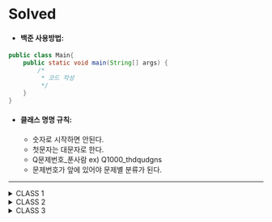 # Solved

- #### 백준 사용방법: 
  
```java
public class Main{
    public static void main(String[] args) {
        /*
         * 코드 작성
         */
    }
}
```

- #### 클래스 명명 규칙:    
  - 숫자로 시작하면 안된다.
  - 첫문자는 대문자로 한다.
  - Q문제번호_푼사람 ex) Q1000_thdqudgns
  - 문제번호가 앞에 있어야 문제별 분류가 된다.

---

<details>
<summary>CLASS 1</summary>
<div markdown="1">
  <a href="https://github.com/SolvedMaster/Solved/tree/master/src/solved/class1/day01"><strong>&nbsp;&nbsp;&nbsp;&nbsp;day01</strong></a><br>
  <a href="https://github.com/SolvedMaster/Solved/tree/master/src/solved/class1/day02"><strong>&nbsp;&nbsp;&nbsp;&nbsp;day02</strong></a><br>
  <a href="https://github.com/SolvedMaster/Solved/tree/master/src/solved/class1/day03"><strong>&nbsp;&nbsp;&nbsp;&nbsp;day03</strong></a><br>
  <a href="https://github.com/SolvedMaster/Solved/tree/master/src/solved/class1/day04"><strong>&nbsp;&nbsp;&nbsp;&nbsp;day04</strong></a><br>
  <a href="https://github.com/SolvedMaster/Solved/tree/master/src/solved/class1/day05"><strong>&nbsp;&nbsp;&nbsp;&nbsp;day05</strong></a><br>
</div>
</details> 

<details>
<summary>CLASS 2</summary>
<div markdown="1">
  <a href="https://github.com/SolvedMaster/Solved/tree/master/src/solved/class2/day01"><strong>&nbsp;&nbsp;&nbsp;&nbsp;day01</strong></a><br>
  <a href="https://github.com/SolvedMaster/Solved/tree/master/src/solved/class2/day02"><strong>&nbsp;&nbsp;&nbsp;&nbsp;day02</strong></a><br>
  <a href="https://github.com/SolvedMaster/Solved/tree/master/src/solved/class2/day03"><strong>&nbsp;&nbsp;&nbsp;&nbsp;day03</strong></a><br>
  <a href="https://github.com/SolvedMaster/Solved/tree/master/src/solved/class2/day04"><strong>&nbsp;&nbsp;&nbsp;&nbsp;day04</strong></a><br>
  <a href="https://github.com/SolvedMaster/Solved/tree/master/src/solved/class2/day05"><strong>&nbsp;&nbsp;&nbsp;&nbsp;day05</strong></a><br>
  <a href="https://github.com/SolvedMaster/Solved/tree/master/src/solved/class2/day06"><strong>&nbsp;&nbsp;&nbsp;&nbsp;day06</strong></a><br>
  <a href="https://github.com/SolvedMaster/Solved/tree/master/src/solved/class2/day07"><strong>&nbsp;&nbsp;&nbsp;&nbsp;day07</strong></a><br>
  <a href="https://github.com/SolvedMaster/Solved/tree/master/src/solved/class2/day08"><strong>&nbsp;&nbsp;&nbsp;&nbsp;day08</strong></a><br>
  <a href="https://github.com/SolvedMaster/Solved/tree/master/src/solved/class2/day09"><strong>&nbsp;&nbsp;&nbsp;&nbsp;day09</strong></a><br>
  <a href="https://github.com/SolvedMaster/Solved/tree/master/src/solved/class2/day10"><strong>&nbsp;&nbsp;&nbsp;&nbsp;day10</strong></a><br>
</div>
</details>   

<details>
<summary>CLASS 3</summary>
<div markdown="1">
  <a href="https://github.com/SolvedMaster/Solved/tree/master/src/solved/class3/day01"><strong>&nbsp;&nbsp;&nbsp;&nbsp;day01</strong></a><br>
  <a href="https://github.com/SolvedMaster/Solved/tree/master/src/solved/class3/day02"><strong>&nbsp;&nbsp;&nbsp;&nbsp;day02</strong></a><br>
  <a href="https://github.com/SolvedMaster/Solved/tree/master/src/solved/class3/day03"><strong>&nbsp;&nbsp;&nbsp;&nbsp;day03</strong></a><br>
  <a href="https://github.com/SolvedMaster/Solved/tree/master/src/solved/class3/day04"><strong>&nbsp;&nbsp;&nbsp;&nbsp;day04</strong></a><br>
  <a href="https://github.com/SolvedMaster/Solved/tree/master/src/solved/class3/day05"><strong>&nbsp;&nbsp;&nbsp;&nbsp;day05</strong></a><br>
  <a href="https://github.com/SolvedMaster/Solved/tree/master/src/solved/class3/day06"><strong>&nbsp;&nbsp;&nbsp;&nbsp;day06</strong></a><br>
  <a href="https://github.com/SolvedMaster/Solved/tree/master/src/solved/class3/day07"><strong>&nbsp;&nbsp;&nbsp;&nbsp;day07</strong></a><br>
  <a href="https://github.com/SolvedMaster/Solved/tree/master/src/solved/class3/day08"><strong>&nbsp;&nbsp;&nbsp;&nbsp;day08</strong></a><br>
  <a href="https://github.com/SolvedMaster/Solved/tree/master/src/solved/class3/day09"><strong>&nbsp;&nbsp;&nbsp;&nbsp;day09</strong></a><br>
  <a href="https://github.com/SolvedMaster/Solved/tree/master/src/solved/class3/day10"><strong>&nbsp;&nbsp;&nbsp;&nbsp;day10</strong></a><br>
  <a href="https://github.com/SolvedMaster/Solved/tree/master/src/solved/class3/day11"><strong>&nbsp;&nbsp;&nbsp;&nbsp;day11</strong></a><br>
  <a href="https://github.com/SolvedMaster/Solved/tree/master/src/solved/class3/day12"><strong>&nbsp;&nbsp;&nbsp;&nbsp;day12</strong></a><br>
  <a href="https://github.com/SolvedMaster/Solved/tree/master/src/solved/class3/day13"><strong>&nbsp;&nbsp;&nbsp;&nbsp;day13</strong></a><br>
  <a href="https://github.com/SolvedMaster/Solved/tree/master/src/solved/class3/day14"><strong>&nbsp;&nbsp;&nbsp;&nbsp;day14</strong></a><br>
  <a href="https://github.com/SolvedMaster/Solved/tree/master/src/solved/class3/day15"><strong>&nbsp;&nbsp;&nbsp;&nbsp;day15</strong></a><br>
  <a href="https://github.com/SolvedMaster/Solved/tree/master/src/solved/class3/day16"><strong>&nbsp;&nbsp;&nbsp;&nbsp;day16</strong></a><br>
</div>
</details>  

